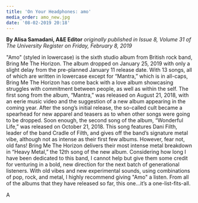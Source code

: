 ```yaml
---
title: 'On Your Headphones: amo'
media_order: amo_new.jpg
date: '08-02-2019 20:18'
---
```


**By Alisa Samadani, A&E Editor** _originally published in Issue 8, Volume 31 of The University Register on Friday, February 8, 2019_

"Amo" (styled in lowercase) is the sixth studio album from British rock band, Bring Me The Horizon. The album dropped on January 25, 2019 with only a slight delay from the pre-planned January 11 release date. With 13 songs, all of which are written in lowercase except for “Mantra,” which is in all-caps, Bring Me The Horizon has come back with a love album showcasing struggles with commitment between people, as well as within the self. The first song from the album, “Mantra,” was released on August 21, 2018, with an eerie music video and the suggestion of a new album appearing in the coming year. After the song’s initial release, the so-called cult became a spearhead for new apparel and teasers as to when other songs were going to be dropped. Soon enough, the second song of the album, “Wonderful Life,” was released on October 21, 2018. This song features Dani Filth, leader of the band Cradle of Filth, and gives off the band’s signature metal vibe, although not as intense as their first few albums. However, fear not, old fans! Bring Me The Horizon delivers their most intense metal breakdown in “Heavy Metal,” the 12th song of the new album. Considering how long I have been dedicated to this band, I cannot help but give them some credit for venturing in a bold, new direction for the next batch of generational listeners. With old vibes and new experimental sounds, using combinations of pop, rock, and metal, I highly recommend giving "Amo" a listen. From all of the albums that they have released so far, this one...it’s a one-list-fits-all. 

A
